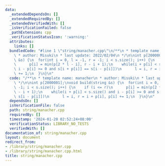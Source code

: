 ```yaml
---
data:
  _extendedDependsOn: []
  _extendedRequiredBy: []
  _extendedVerifiedWith: []
  _isVerificationFailed: false
  _pathExtension: cpp
  _verificationStatusIcon: ':warning:'
  attributes:
    links: []
  bundledCode: "#line 1 \"string/manacher.cpp\"\n/**\n * template name: manacher\n\
    \ * author: Misuki\n * last update: 2022/02/04\n */\n\nint p[2000001];\nvoid build(string\
    \ &s) {\n  for(int i = 0, l = -1, r = -1; i < s.size(); i++) {\n    if (i <= r)\n\
    \      p[i] = min(p[2 * l - i], r - i + 1);\n    while(i + p[i] < s.size() and\
    \ i - p[i] >= 0 and s[i + p[i]] == s[i - p[i]])\n      l = i, r = i + p[i], p[i]\
    \ += 1;\n  }\n}\n"
  code: "/**\n * template name: manacher\n * author: Misuki\n * last update: 2022/02/04\n\
    \ */\n\nint p[2000001];\nvoid build(string &s) {\n  for(int i = 0, l = -1, r =\
    \ -1; i < s.size(); i++) {\n    if (i <= r)\n      p[i] = min(p[2 * l - i], r\
    \ - i + 1);\n    while(i + p[i] < s.size() and i - p[i] >= 0 and s[i + p[i]] ==\
    \ s[i - p[i]])\n      l = i, r = i + p[i], p[i] += 1;\n  }\n}\n"
  dependsOn: []
  isVerificationFile: false
  path: string/manacher.cpp
  requiredBy: []
  timestamp: '2024-01-20 02:52:24+08:00'
  verificationStatus: LIBRARY_NO_TESTS
  verifiedWith: []
documentation_of: string/manacher.cpp
layout: document
redirect_from:
- /library/string/manacher.cpp
- /library/string/manacher.cpp.html
title: string/manacher.cpp
---
```

